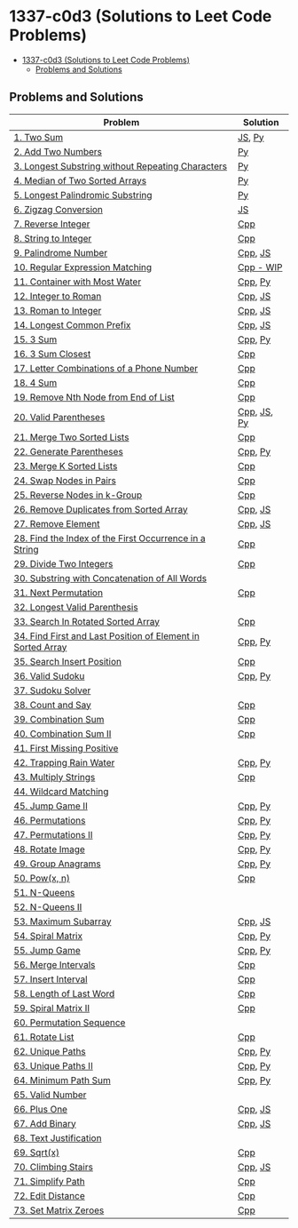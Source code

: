 # 1337-c0d3 (Solutions to Leet Code Problems)

<!-- TOC -->
* [1337-c0d3 (Solutions to Leet Code Problems)](#1337-c0d3-solutions-to-leet-code-problems)
  * [Problems and Solutions](#problems-and-solutions)
<!-- TOC -->

## Problems and Solutions
| Problem                                                                                                                                               | Solution                                                                                                                                                    |
|-------------------------------------------------------------------------------------------------------------------------------------------------------|-------------------------------------------------------------------------------------------------------------------------------------------------------------|
| [1. Two Sum](https://leetcode.com/problems/two-sum/)                                                                                                  | [JS](javascript/1.%20two-sum.js), [Py](python/1.%20two-sum.py)                                                                                              |
| [2. Add Two Numbers](https://leetcode.com/problems/add-two-numbers/)                                                                                  | [Py](python/2.%20add-two-numbers.py)                                                                                                                        |
| [3. Longest Substring without Repeating Characters](https://leetcode.com/problems/longest-substring-without-repeating-characters/)                    | [Py](python/3.%20longest-substring-without-repeating-characters.py)                                                                                         |
| [4. Median of Two Sorted Arrays](https://leetcode.com/problems/median-of-two-sorted-arrays/)                                                          | [Py](python/4.%20median-of-two-sorted-arrays.py)                                                                                                            |
| [5. Longest Palindromic Substring](https://leetcode.com/problems/longest-palindromic-substring/)                                                      | [Py](python/5.%20longest-palindromic-substring.py)                                                                                                          |
| [6. Zigzag Conversion](https://leetcode.com/problems/zigzag-conversion/)                                                                              | [JS](javascript/6.%20zigzag-conversion.js)                                                                                                                  |
| [7. Reverse Integer](https://leetcode.com/problems/reverse-integer/)                                                                                  | [Cpp](cpp/7.%20reverse-integer.cpp)                                                                                                                         |
| [8. String to Integer](https://leetcode.com/problems/string-to-integer-atoi/)                                                                         | [Cpp](cpp/8.%20string-to-integer.cpp)                                                                                                                       |
| [9. Palindrome Number](https://leetcode.com/problems/palindrome-number/)                                                                              | [Cpp](cpp/9.%20palindrome-number.cpp), [JS](javascript/9.%20palindrome-number.js)                                                                           |
| [10. Regular Expression Matching](https://leetcode.com/problems/regular-expression-matching)                                                          | [Cpp - WIP](cpp/10.%20regular-expression-matching.cpp)                                                                                                      |
| [11. Container with Most Water](https://leetcode.com/problems/container-with-most-water/)                                                             | [Cpp](cpp/11.%20container-with-most-water.cpp), [Py](python/11.%20container-with-most-water.py)                                                             |
| [12. Integer to Roman](https://leetcode.com/problems/integer-to-roman/)                                                                               | [Cpp](cpp/12.%20integer-to-roman.cpp), [JS](javascript/12.%20integer-to-roman.js)                                                                           |
| [13. Roman to Integer](https://leetcode.com/problems/roman-to-integer/)                                                                               | [Cpp](cpp/13.%20roman-to-integer.cpp), [JS](javascript/13.%20roman-to-integer.js)                                                                           |
| [14. Longest Common Prefix](https://leetcode.com/problems/longest-common-prefix/)                                                                     | [Cpp](cpp/14.%20longest-common-prefix.cpp), [JS](javascript/14.%20longest-common-prefix.js)                                                                 |
| [15. 3 Sum](https://leetcode.com/problems/3sum/)                                                                                                      | [Cpp](cpp/15.%203-sum.cpp), [Py](python/15.%203-sum.py)                                                                                                     |
| [16. 3 Sum Closest](https://leetcode.com/problems/3sum-closest/)                                                                                      | [Cpp](cpp/16.%203-sum-closest.cpp)                                                                                                                          |
| [17. Letter Combinations of a Phone Number](https://leetcode.com/problems/letter-combinations-of-a-phone-number/)                                     | [Cpp](cpp/17.%20letter-combinations-of-a-phone-number.cpp)                                                                                                  |
| [18. 4 Sum](https://leetcode.com/problems/4sum/)                                                                                                      | [Cpp](cpp/18.%204-sum.cpp)                                                                                                                                  |
| [19. Remove Nth Node from End of List](https://leetcode.com/problems/remove-nth-node-from-end-of-list/)                                               | [Cpp](cpp/19.%20remove-nth-node-from-end-of-list.cpp)                                                                                                       |
| [20. Valid Parentheses](https://leetcode.com/problems/valid-parentheses/)                                                                             | [Cpp](cpp/20.%20valid-parentheses.cpp), [JS](javascript/20.%20valid-parentheses.js), [Py](python/20.%20valid-parentheses.py)                                |
| [21. Merge Two Sorted Lists](https://leetcode.com/problems/merge-two-sorted-lists/)                                                                   | [Cpp](cpp/21.%20merge-two-sorted-lists.cpp)                                                                                                                 |
| [22. Generate Parentheses](https://leetcode.com/problems/generate-parentheses/)                                                                       | [Cpp](cpp/22.%20generate-parentheses.cpp), [Py](python/22.%20generate-parentheses.py)                                                                       |
| [23. Merge K Sorted Lists](https://leetcode.com/problems/merge-k-sorted-lists/)                                                                       | [Cpp](cpp/23.%20merge-k-sorted-lists.cpp)                                                                                                                   |
| [24. Swap Nodes in Pairs](https://leetcode.com/problems/swap-nodes-in-pairs/)                                                                         | [Cpp](cpp/24.%20swap-nodes-in-pairs.cpp)                                                                                                                    |
| [25. Reverse Nodes in k-Group](https://leetcode.com/problems/reverse-nodes-in-k-group/)                                                               | [Cpp](cpp/25.%20reverse-nodes-in-k-group.cpp)                                                                                                               |
| [26. Remove Duplicates from Sorted Array](https://leetcode.com/problems/remove-duplicates-from-sorted-array/)                                         | [Cpp](cpp/26.%20remove-duplicates-from-sorted-array.cpp), [JS](javascript/26.%20remove-duplicates-from-sorted-array.js)                                     |
| [27. Remove Element](https://leetcode.com/problems/remove-element/)                                                                                   | [Cpp](cpp/27.%20remove-element.cpp), [JS](javascript/27.%20remove-element.js)                                                                               |
| [28. Find the Index of the First Occurrence in a String](https://leetcode.com/problems/find-the-index-of-the-first-occurrence-in-a-string/)           | [Cpp](cpp/28.%20find-the-index-of-the-first-occurrence-in-a-string.cpp)                                                                                     |
| [29. Divide Two Integers](https://leetcode.com/problems/divide-two-integers/)                                                                         | [Cpp](cpp/29.%20divide-two-integers.cpp)                                                                                                                    |
| [30. Substring with Concatenation of All Words](https://leetcode.com/problems/substring-with-concatenation-of-all-words/)                             |                                                                                                                                                             |
| [31. Next Permutation](https://leetcode.com/problems/next-permutation/)                                                                               | [Cpp](cpp/31.%20next-permutation.cpp)                                                                                                                       |
| [32. Longest Valid Parenthesis](https://leetcode.com/problems/longest-valid-parentheses/)                                                             |                                                                                                                                                             |
| [33. Search In Rotated Sorted Array](https://leetcode.com/problems/search-in-rotated-sorted-array/)                                                   | [Cpp](cpp/33.%20search-in-rotated-sorted-array.cpp)                                                                                                         |
| [34. Find First and Last Position of Element in Sorted Array](https://leetcode.com/problems/find-first-and-last-position-of-element-in-sorted-array/) | [Cpp](cpp/34.%20find-first-and-last-position-of-element-in-sorted-array.cpp), [Py](python/34.%20find-first-and-last-position-of-element-in-sorted-array.py) |
| [35. Search Insert Position](https://leetcode.com/problems/search-insert-position/)                                                                   | [Cpp](cpp/35.%20search-insert-position.cpp)                                                                                                                 |
| [36. Valid Sudoku](https://leetcode.com/problems/valid-sudoku/)                                                                                       | [Cpp](cpp/36.%20valid-sudoku.cpp), [Py](python/36.%20valid-sudoku.py)                                                                                       |
| [37. Sudoku Solver](https://leetcode.com/problems/sudoku-solver/)                                                                                     |                                                                                                                                                             |
| [38. Count and Say](https://leetcode.com/problems/count-and-say/)                                                                                     | [Cpp](cpp/38.%20count-and-say.cpp)                                                                                                                          |
| [39. Combination Sum](https://leetcode.com/problems/combination-sum/)                                                                                 | [Cpp](cpp/39.%20combination-sum.cpp)                                                                                                                        |
| [40. Combination Sum II](https://leetcode.com/problems/combination-sum-ii/)                                                                           | [Cpp](cpp/40.%20combination-sum-ii.cpp)                                                                                                                     |
| [41. First Missing Positive](https://leetcode.com/problems/first-missing-positive/)                                                                   |                                                                                                                                                             |
| [42. Trapping Rain Water](https://leetcode.com/problems/trapping-rain-water/)                                                                         | [Cpp](cpp/42.%20trapping-rain-water.cpp), [Py](python/42.%20trapping-rain-water.py)                                                                         |
| [43. Multiply Strings](https://leetcode.com/problems/multiply-strings/)                                                                               | [Cpp](cpp/43.%20multiply-strings.cpp)                                                                                                                       |
| [44. Wildcard Matching](https://leetcode.com/problems/wildcard-matching/)                                                                             |                                                                                                                                                             |
| [45. Jump Game II](https://leetcode.com/problems/jump-game-ii/)                                                                                       | [Cpp](cpp/45.%20jump-game-ii.cpp), [Py](python/45.%20jump-game-ii.py)                                                                                       |
| [46. Permutations](https://leetcode.com/problems/permutations/)                                                                                       | [Cpp](cpp/46.%20permutations.cpp), [Py](python/46.%20permutations.py)                                                                                       |
| [47. Permutations II](https://leetcode.com/problems/permutations-ii/)                                                                                 | [Cpp](cpp/47.%20permutations-ii.cpp), [Py](python/47.%20permutations-ii.py)                                                                                 |
| [48. Rotate Image](https://leetcode.com/problems/rotate-image/)                                                                                       | [Cpp](cpp/48.%20rotate-image.cpp), [Py](python/48.%20rotate-image.py)                                                                                       |
| [49. Group Anagrams](https://leetcode.com/problems/group-anagrams/)                                                                                   | [Cpp](cpp/49.%20group-anagrams.cpp), [Py](python/49.%20group-anagrams.py)                                                                                   |
| [50. Pow(x, n)](https://leetcode.com/problems/powx-n/)                                                                                                | [Cpp](cpp/50.%20pow%28x%2C%20n%29.cpp)                                                                                                                      |
| [51. N-Queens](https://leetcode.com/problems/n-queens/)                                                                                               |                                                                                                                                                             |
| [52. N-Queens II](https://leetcode.com/problems/n-queens-ii/)                                                                                         |                                                                                                                                                             |
| [53. Maximum Subarray](https://leetcode.com/problems/maximum-subarray/)                                                                               | [Cpp](cpp/53.%20maximum-subarray.cpp), [JS](javascript/53.%20maximum-subarray.js)                                                                           |
| [54. Spiral Matrix](https://leetcode.com/problems/spiral-matrix/)                                                                                     | [Cpp](cpp/54.%20spiral-matrix.cpp), [Py](python/54.%20spiral-matrix.py)                                                                                     |
| [55. Jump Game](https://leetcode.com/problems/jump-game/)                                                                                             | [Cpp](cpp/55.%20jump-game.cpp), [Py](python/55.%20jump-game.py)                                                                                             |
| [56. Merge Intervals](https://leetcode.com/problems/merge-intervals/)                                                                                 | [Cpp](cpp/56.%20merge-intervals.cpp)                                                                                                                        |
| [57. Insert Interval](https://leetcode.com/problems/insert-interval/)                                                                                 | [Cpp](cpp/57.%20insert-interval.cpp)                                                                                                                        |
| [58. Length of Last Word](https://leetcode.com/problems/length-of-last-word/)                                                                         | [Cpp](cpp/58.%20length-of-last-word.cpp)                                                                                                                    |
| [59. Spiral Matrix II](https://leetcode.com/problems/spiral-matrix-ii/)                                                                               | [Cpp](cpp/59.%20spiral-matrix-ii.cpp)                                                                                                                       |
| [60. Permutation Sequence](https://leetcode.com/problems/permutation-sequence/)                                                                       |                                                                                                                                                             |
| [61. Rotate List](https://leetcode.com/problems/rotate-list/)                                                                                         | [Cpp](cpp/61.%20rotate-list.cpp)                                                                                                                            |
| [62. Unique Paths](https://leetcode.com/problems/unique-paths/)                                                                                       | [Cpp](cpp/62.%20unique-paths.cpp), [Py](python/62.%20unique-paths.py)                                                                                       |
| [63. Unique Paths II](https://leetcode.com/problems/unique-paths-ii/)                                                                                 | [Cpp](cpp/63.%20unique-paths-ii.cpp), [Py](python/63.%20unique-paths-ii.py)                                                                                 |
| [64. Minimum Path Sum](https://leetcode.com/problems/minimum-path-sum/)                                                                               | [Cpp](cpp/64.%20minimum-path-sum.cpp), [Py](python/64.%20minimum-path-sum.py)                                                                               |
| [65. Valid Number](https://leetcode.com/problems/valid-number/)                                                                                       |                                                                                                                                                             |
| [66. Plus One](https://leetcode.com/problems/plus-one/)                                                                                               | [Cpp](cpp/66.%20plus-one.cpp), [JS](javascript/66.%20plus-one.js)                                                                                           |
| [67. Add Binary](https://leetcode.com/problems/add-binary/)                                                                                           | [Cpp](cpp/67.%20add-binary.cpp), [JS](javascript/67.%20add-binary.js)                                                                                       |
| [68. Text Justification](https://leetcode.com/problems/text-justification/)                                                                           |                                                                                                                                                             |
| [69. Sqrt(x)](https://leetcode.com/problems/sqrtx/)                                                                                                   | [Cpp](cpp/69.%20sqrt%28x%29.cpp)                                                                                                                            |
| [70. Climbing Stairs](https://leetcode.com/problems/climbing-stairs/)                                                                                 | [Cpp](cpp/70.%20climbing-stairs.cpp), [JS](javascript/70.%20climbing-stairs.js)                                                                             |
| [71. Simplify Path](https://leetcode.com/problems/simplify-path/)                                                                                     | [Cpp](cpp/71.%20simplify-path.cpp)                                                                                                                          |
| [72. Edit Distance](https://leetcode.com/problems/edit-distance/)                                                                                     | [Cpp](cpp/72.%20edit-distance.cpp)                                                                                                                          |
| [73. Set Matrix Zeroes](https://leetcode.com/problems/set-matrix-zeroes/)                                                                             | [Cpp](cpp/73.%20set-matrix-zeroes.cpp)                                                                                                                      |
